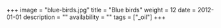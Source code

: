 +++
image = "blue-birds.jpg"
title = "Blue birds"
weight = 12
date = 2012-01-01
description = ""
availability = ""
tags = ["_oil"]
+++
